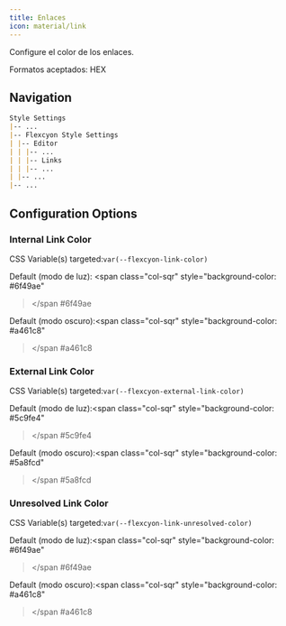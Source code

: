 ```yaml
---
title: Enlaces
icon: material/link
---
```


Configure el color de los enlaces.

Formatos aceptados: HEX

## Navigation

```md
Style Settings
|-- ...
|-- Flexcyon Style Settings
| |-- Editor
| | |-- ...
| | |-- Links
| | |-- ...
| |-- ...
|-- ...
```

## Configuration Options

### Internal Link Color

CSS Variable(s) targeted:`var(--flexcyon-link-color)`

Default (modo de luz):
<span class="col-sqr" style="background-color: #6f49ae"

> </span
> #6f49ae

Default (modo oscuro):<span class="col-sqr" style="background-color: #a461c8"

> </span
> #a461c8

### External Link Color

CSS Variable(s) targeted:`var(--flexcyon-external-link-color)`

Default (modo de luz):<span class="col-sqr" style="background-color: #5c9fe4"

> </span
> #5c9fe4

Default (modo oscuro):<span class="col-sqr" style="background-color: #5a8fcd"

> </span
> #5a8fcd

### Unresolved Link Color

CSS Variable(s) targeted:`var(--flexcyon-link-unresolved-color)`

Default (modo de luz):<span class="col-sqr" style="background-color: #6f49ae"

> </span
> #6f49ae

Default (modo oscuro):<span class="col-sqr" style="background-color: #a461c8"

> </span
> #a461c8
